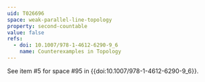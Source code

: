 ```yaml
---
uid: T026696
space: weak-parallel-line-topology
property: second-countable
value: false
refs:
  - doi: 10.1007/978-1-4612-6290-9_6
    name: Counterexamples in Topology
---
```

See item #5 for space #95 in {{doi:10.1007/978-1-4612-6290-9_6}}.
